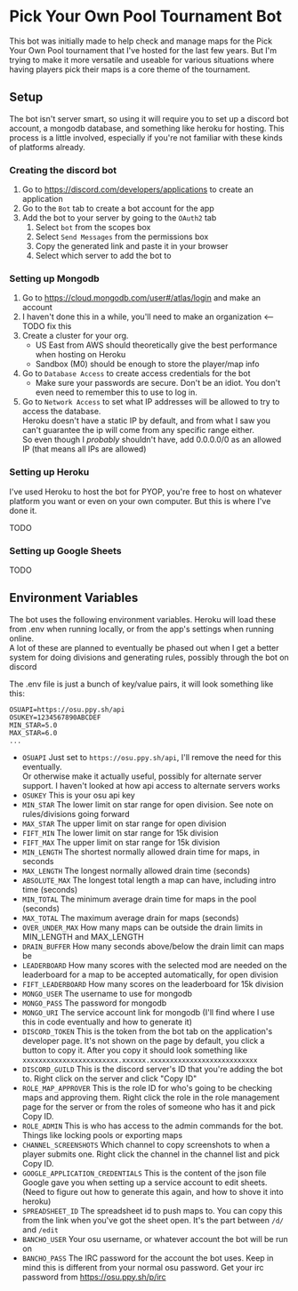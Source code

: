 Pick Your Own Pool Tournament Bot
===

This bot was initially made to help check and manage maps for the Pick Your Own Pool tournament that I've hosted for the last few years. But I'm trying to make it more versatile and useable for various situations where having players pick their maps is a core theme of the tournament.

## Setup
The bot isn't server smart, so using it will require you to set up a discord bot account, a mongodb database, and something like heroku for hosting. This process is a little involved, especially if you're not familiar with these kinds of platforms already.

### Creating the discord bot
1. Go to https://discord.com/developers/applications to create an application
2. Go to the `Bot` tab to create a bot account for the app
3. Add the bot to your server by going to the `OAuth2` tab
    1. Select `bot` from the scopes box
    2. Select `Send Messages` from the permissions box
    3. Copy the generated link and paste it in your browser
    4. Select which server to add the bot to

### Setting up Mongodb
1. Go to https://cloud.mongodb.com/user#/atlas/login and make an account
2. I haven't done this in a while, you'll need to make an organization <-- TODO fix this
3. Create a cluster for your org.
    * US East from AWS should theoretically give the best performance when hosting on Heroku
    * Sandbox (M0) should be enough to store the player/map info
4. Go to `Database Access` to create access credentials for the bot
    * Make sure your passwords are secure. Don't be an idiot. You don't even need to remember this to use to log in.
5. Go to `Network Access` to set what IP addresses will be allowed to try to access the database.  
    Heroku doesn't have a static IP by default, and from what I saw you can't guarantee the ip will come from any specific range either.  
    So even though I _probably_ shouldn't have, add 0.0.0.0/0 as an allowed IP (that means all IPs are allowed)

### Setting up Heroku
I've used Heroku to host the bot for PYOP, you're free to host on whatever platform you want or even on your own computer. But this is where I've done it.

TODO

### Setting up Google Sheets

TODO

## Environment Variables
The bot uses the following environment variables. Heroku will load these from .env when running locally, or from the app's settings when running online.  
A lot of these are planned to eventually be phased out when I get a better system for doing divisions and generating rules, possibly through the bot on discord

The .env file is just a bunch of key/value pairs, it will look something like this:  
```
OSUAPI=https://osu.ppy.sh/api
OSUKEY=1234567890ABCDEF
MIN_STAR=5.0
MAX_STAR=6.0
...
```
* `OSUAPI` Just set to `https://osu.ppy.sh/api`, I'll remove the need for this eventually.  
    Or otherwise make it actually useful, possibly for alternate server support. I haven't looked at how api access to alternate servers works
* `OSUKEY` This is your osu api key
* `MIN_STAR` The lower limit on star range for open division. See note on rules/divisions going forward
* `MAX_STAR` The upper limit on star range for open division
* `FIFT_MIN` The lower limit on star range for 15k division
* `FIFT_MAX` The upper limit on star range for 15k division
* `MIN_LENGTH` The shortest normally allowed drain time for maps, in seconds
* `MAX_LENGTH` The longest normally allowed drain time (seconds)
* `ABSOLUTE_MAX` The longest total length a map can have, including intro time (seconds)
* `MIN_TOTAL` The minimum average drain time for maps in the pool (seconds)
* `MAX_TOTAL` The maximum average drain for maps (seconds)
* `OVER_UNDER_MAX` How many maps can be outside the drain limits in MIN_LENGTH and MAX_LENGTH
* `DRAIN_BUFFER` How many seconds above/below the drain limit can maps be
* `LEADERBOARD` How many scores with the selected mod are needed on the leaderboard for a map to be accepted automatically, for open division
* `FIFT_LEADERBOARD` How many scores on the leaderboard for 15k division
* `MONGO_USER` The username to use for mongodb
* `MONGO_PASS` The password for mongodb
* `MONGO_URI` The service account link for mongodb (I'll find where I use this in code eventually and how to generate it)
* `DISCORD_TOKEN` This is the token from the bot tab on the application's developer page. It's not shown on the page by default, you click a button to copy it. After you copy it should look something like `xxxxxxxxxxxxxxxxxxxxxxxx.xxxxxx.xxxxxxxxxxxxxxxxxxxxxxxxxxx`
* `DISCORD_GUILD` This is the discord server's ID that you're adding the bot to. Right click on the server and click "Copy ID"
* `ROLE_MAP_APPROVER` This is the role ID for who's going to be checking maps and approving them. Right click the role in the role management page for the server or from the roles of someone who has it and pick Copy ID.
* `ROLE_ADMIN` This is who has access to the admin commands for the bot. Things like locking pools or exporting maps
* `CHANNEL_SCREENSHOTS` Which channel to copy screenshots to when a player submits one. Right click the channel in the channel list and pick Copy ID.
* `GOOGLE_APPLICATION_CREDENTIALS` This is the content of the json file Google gave you when setting up a service account to edit sheets. (Need to figure out how to generate this again, and how to shove it into heroku)
* `SPREADSHEET_ID` The spreadsheet id to push maps to. You can copy this from the link when you've got the sheet open. It's the part between `/d/` and `/edit`
* `BANCHO_USER` Your osu username, or whatever account the bot will be run on
* `BANCHO_PASS` The IRC password for the account the bot uses. Keep in mind this is different from your normal osu password. Get your irc password from https://osu.ppy.sh/p/irc